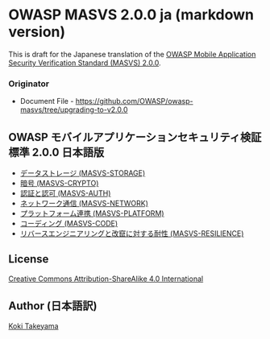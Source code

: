 # OWASP MASVS 2.0.0 ja (markdown version)

This is draft for the Japanese translation of the [OWASP Mobile Application Security Verification Standard (MASVS) 2.0.0](https://github.com/OWASP/owasp-masvs/tree/upgrading-to-v2.0.0).

### Originator

- Document File - <https://github.com/OWASP/owasp-masvs/tree/upgrading-to-v2.0.0>

## OWASP モバイルアプリケーションセキュリティ検証標準 2.0.0 日本語版

* [データストレージ (MASVS-STORAGE)](0x07-V2-Data_Storage_and_Privacy_requirements.md)
* [暗号 (MASVS-CRYPTO)](0x08-V3-Cryptography_Verification_Requirements.md)
* [認証と認可 (MASVS-AUTH)](0x09-V4-Authentication_and_Session_Management_Requirements.md)
* [ネットワーク通信 (MASVS-NETWORK)](0x10-V5-Network_communication_requirements.md)
* [プラットフォーム連携 (MASVS-PLATFORM)](0x11-V6-Interaction_with_the_environment.md)
* [コーディング (MASVS-CODE)](0x12-V7-Code_quality_and_build_setting_requirements.md)
* [リバースエンジニアリングと改竄に対する耐性 (MASVS-RESILIENCE)](0x15-V8-Resiliency_Against_Reverse_Engineering_Requirements.md)

## License

[Creative Commons Attribution-ShareAlike 4.0 International](https://creativecommons.org/licenses/by-sa/4.0/)

## Author (日本語訳)

[Koki Takeyama](https://github.com/coky-t)
